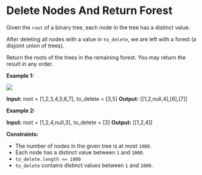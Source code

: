 # Delete Nodes And Return Forest

Given the `root` of a binary tree, each node in the tree has a distinct value.

After deleting all nodes with a value in `to_delete`, we are left with a forest (a disjoint union of trees).

Return the roots of the trees in the remaining forest. You may return the result in any order.

**Example 1:**

![](https://assets.leetcode.com/uploads/2019/07/01/screen-shot-2019-07-01-at-53836-pm.png)

**Input:** root = \[1,2,3,4,5,6,7\], to\_delete = \[3,5\]
**Output:** \[\[1,2,null,4\],\[6\],\[7\]\]

**Example 2:**

**Input:** root = \[1,2,4,null,3\], to\_delete = \[3\]
**Output:** \[\[1,2,4\]\]

**Constraints:**

*   The number of nodes in the given tree is at most `1000`.
*   Each node has a distinct value between `1` and `1000`.
*   `to_delete.length <= 1000`
*   `to_delete` contains distinct values between `1` and `1000`.